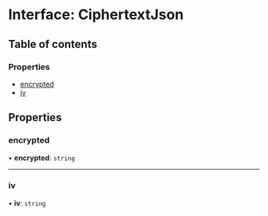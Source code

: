 # Interface: CiphertextJson

## Table of contents

### Properties

- [encrypted](CiphertextJson.md#encrypted)
- [iv](CiphertextJson.md#iv)

## Properties

### encrypted

• **encrypted**: `string`

___

### iv

• **iv**: `string`
